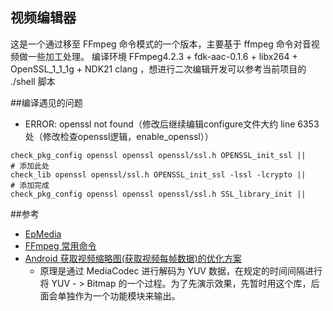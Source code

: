 
## 视频编辑器
这是一个通过移至 FFmpeg 命令模式的一个版本，主要基于 ffmpeg 命令对音视频做一些加工处理。
编译环境 FFmpeg4.2.3 + fdk-aac-0.1.6 + libx264 + OpenSSL_1_1_1g + NDK21 clang ，想进行二次编辑开发可以参考当前项目的 ./shell 脚本




##编译遇见的问题
- ERROR: openssl not found（修改后继续编辑configure文件大约 line 6353处（修改检查openssl逻辑，enable_openssl））
 ```
 check_pkg_config openssl openssl openssl/ssl.h OPENSSL_init_ssl ||
 # 添加此处
 check_lib openssl openssl/ssl.h OPENSSL_init_ssl -lssl -lcrypto ||
 # 添加完成
 check_pkg_config openssl openssl openssl/ssl.h SSL_library_init ||

 ```

##参考
- [EpMedia](https://github.com/yangjie10930/EpMedia)
- [FFmpeg 常用命令](https://blog.csdn.net/kingvon_liwei/article/details/79271361)
- [Android 获取视频缩略图(获取视频每帧数据)的优化方案](https://cloud.tencent.com/developer/article/1388510)
  - 原理是通过 MediaCodec 进行解码为 YUV 数据，在规定的时间间隔进行将 YUV - > Bitmap 的一个过程。为了先演示效果，先暂时用这个库，后面会单独作为一个功能模块来输出。